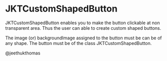 JKTCustomShapedButton
=====================

JKTCustomShapedButton enables you to make the button clickable at non transparent area. Thus the user can able to create custom shaped buttons. 

The image (or) backgroundImage assigned to the button must be can be of any shape. The button must be of the class JKTCustomShapedButton.


@jeethukthomas
